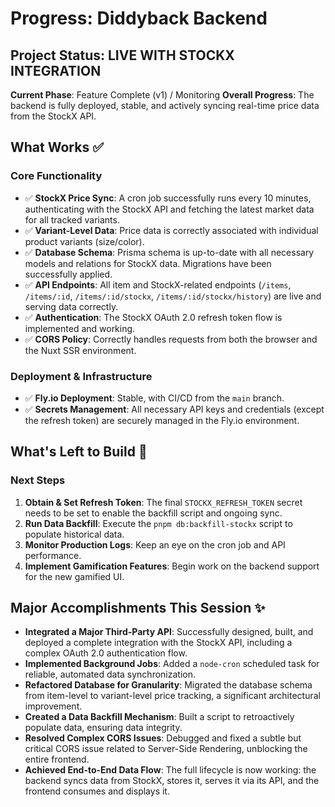 # Progress: Diddyback Backend

## Project Status: **LIVE WITH STOCKX INTEGRATION**
**Current Phase**: Feature Complete (v1) / Monitoring
**Overall Progress**: The backend is fully deployed, stable, and actively syncing real-time price data from the StockX API.

## What Works ✅

### Core Functionality
- ✅ **StockX Price Sync**: A cron job successfully runs every 10 minutes, authenticating with the StockX API and fetching the latest market data for all tracked variants.
- ✅ **Variant-Level Data**: Price data is correctly associated with individual product variants (size/color).
- ✅ **Database Schema**: Prisma schema is up-to-date with all necessary models and relations for StockX data. Migrations have been successfully applied.
- ✅ **API Endpoints**: All item and StockX-related endpoints (`/items`, `/items/:id`, `/items/:id/stockx`, `/items/:id/stockx/history`) are live and serving data correctly.
- ✅ **Authentication**: The StockX OAuth 2.0 refresh token flow is implemented and working.
- ✅ **CORS Policy**: Correctly handles requests from both the browser and the Nuxt SSR environment.

### Deployment & Infrastructure
- ✅ **Fly.io Deployment**: Stable, with CI/CD from the `main` branch.
- ✅ **Secrets Management**: All necessary API keys and credentials (except the refresh token) are securely managed in the Fly.io environment.

## What's Left to Build 🚧

### Next Steps
1.  **Obtain & Set Refresh Token**: The final `STOCKX_REFRESH_TOKEN` secret needs to be set to enable the backfill script and ongoing sync.
2.  **Run Data Backfill**: Execute the `pnpm db:backfill-stockx` script to populate historical data.
3.  **Monitor Production Logs**: Keep an eye on the cron job and API performance.
4.  **Implement Gamification Features**: Begin work on the backend support for the new gamified UI.

## Major Accomplishments This Session ✨
- **Integrated a Major Third-Party API**: Successfully designed, built, and deployed a complete integration with the StockX API, including a complex OAuth 2.0 authentication flow.
- **Implemented Background Jobs**: Added a `node-cron` scheduled task for reliable, automated data synchronization.
- **Refactored Database for Granularity**: Migrated the database schema from item-level to variant-level price tracking, a significant architectural improvement.
- **Created a Data Backfill Mechanism**: Built a script to retroactively populate data, ensuring data integrity.
- **Resolved Complex CORS Issues**: Debugged and fixed a subtle but critical CORS issue related to Server-Side Rendering, unblocking the entire frontend.
- **Achieved End-to-End Data Flow**: The full lifecycle is now working: the backend syncs data from StockX, stores it, serves it via its API, and the frontend consumes and displays it. 